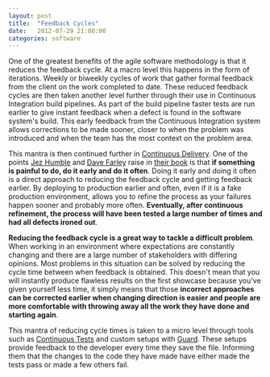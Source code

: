 ```yaml
---
layout: post
title:  "Feedback Cycles"
date:   2012-07-29 21:00:00
categories: software
---
```


One of the greatest benefits of the agile software methodology is that it
reduces the feedback cycle. At a macro level this happens in the form of
iterations. Weekly or biweekly cycles of work that gather formal feedback from
the client on the work completed to date. These reduced feedback cycles are
then taken another level further through their use in Continuous Integration
build pipelines. As part of the build pipeline faster tests are run earlier to
give instant feedback when a defect is found in the software system's build.
This early feedback from the Continuous Integration system allows corrections
to be made sooner, closer to when the problem was introduced and when the team
has the most context on the problem area.

<!--more-->

This mantra is then continued further in [Continuous
Delivery](http://continuousdelivery.com/). One of the points [Jez
Humble](http://jezhumble.net/) and [Dave
Farley](http://continuousdelivery.com/about/) raise in [their book](http://amzn.to/2exBiFN)
is that **if something is painful to do, do it early and do it often**. Doing
it early and doing it often is a direct approach to reducing the feedback cycle
and getting feedback earlier. By deploying to production earlier and often,
even if it is a fake production environment, allows you to refine the process
as your failures happen sooner and probably more often. **Eventually, after
continuous refinement, the process will have been tested a large number of
times and had all defects ironed out**.

**Reducing the feedback cycle is a great way to tackle a difficult problem**.
When working in an environment where expectations are constantly changing and
there are a large number of stakeholders with differing opinions. Most problems
in this situation can be solved by reducing the cycle time between when
feedback is obtained. This doesn't mean that you will instantly produce
flawless results on the first showcase because you've given yourself less time,
it simply means that those **incorrect approaches can be corrected earlier when
changing direction is easier and people are more comfortable with throwing away
all the work they have done and starting again**.

This mantra of reducing cycle times is taken to a micro level through tools
such as [Continuous Tests](http://continuoustests.com/) and custom setups with
[Guard](https://github.com/guard/guard-test). These setups provide feedback to
the developer every time they save the file. Informing them that the changes to
the code they have made have either made the tests pass or made a few others
fail.

